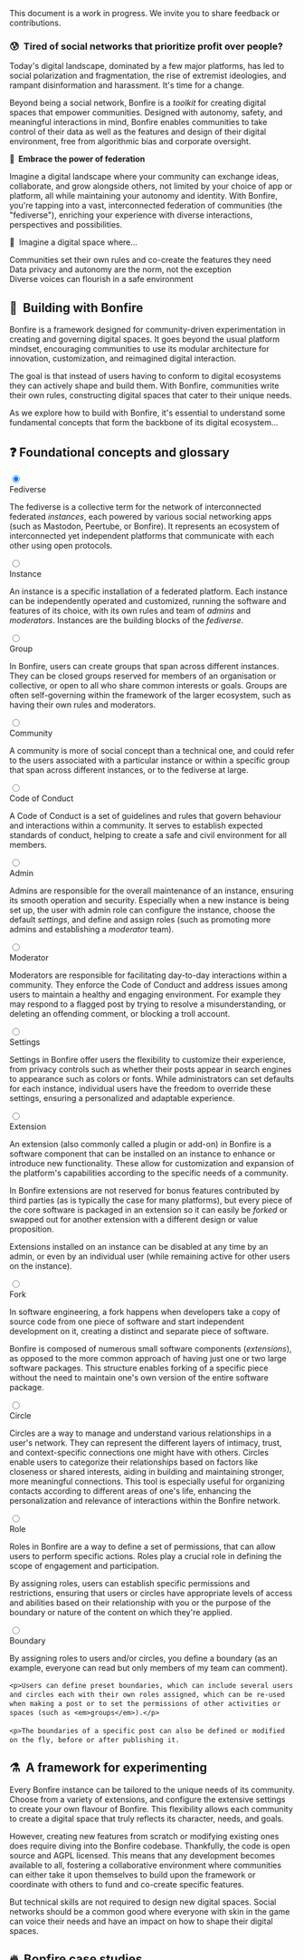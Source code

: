 <div role="alert" class="alert alert-info text-sm">
  <svg xmlns="http://www.w3.org/2000/svg" fill="none" viewBox="0 0 24 24" class="stroke-current shrink-0 w-6 h-6"><path stroke-linecap="round" stroke-linejoin="round" stroke-width="2" d="M13 16h-1v-4h-1m1-4h.01M21 12a9 9 0 11-18 0 9 9 0 0118 0z"></path></svg>
  <span> This document is a work in progress. We invite you to share feedback or contributions.</span>
</div>

### 😰&nbsp; Tired of social networks that prioritize profit over people?

Today's digital landscape, dominated by a few major platforms, has led to social polarization and fragmentation, the rise of extremist ideologies, and rampant disinformation and harassment. It's time for a change. 

Beyond being a social network, Bonfire is a <em>toolkit</em> for creating digital spaces that empower communities. Designed with autonomy, safety, and meaningful interactions in mind, Bonfire enables communities to take control of their data as well as the features and design of their digital environment, free from algorithmic bias and corporate oversight. 

**🌈&nbsp; Embrace the power of federation**

Imagine a digital landscape where your community can exchange ideas, collaborate, and grow alongside others, not limited by your choice of app or platform, all while maintaining your autonomy and identity. With Bonfire, you're tapping into a vast, interconnected federation of communities (the "fediverse"), enriching your experience with diverse interactions, perspectives and possibilities.  
 
 🌟&nbsp; Imagine a digital space where...


 <div class="mx-auto grid max-w-screen-lg mt-8 grid-cols-1 gap-6  md:grid-cols-2 lg:grid-cols-3">
  <div class="card border-base-content/30 card-compact border text-left">
    <div class="card-body">
      <div class="flex text-base-content/100 text-base font-bold items-center gap-2">
        Communities set their own rules and co-create the features they need
      </div>
    </div> 
  </div>

  <div class="card border-base-content/30 card-compact border text-left">
    <div class="card-body">
      <div class="flex text-base-content/100 text-base font-bold items-center gap-2">
            Data privacy and autonomy are the norm, not the exception
      </div> 
    </div> 
  </div>

  <div class="card border-base-content/30 card-compact border text-left">
    <div class="card-body">
      <div class="flex text-base-content/100 text-base font-bold items-center gap-2">
      Diverse voices can flourish in a safe environment
      </div> 
    </div> 
  </div>


</div>



## 🤔&nbsp; Building with Bonfire

Bonfire is a framework designed for community-driven experimentation in creating and governing digital spaces. It goes beyond the usual platform mindset, encouraging communities to use its modular architecture for innovation, customization, and reimagined digital interaction.

The goal is that instead of users having to conform to digital ecosystems they can actively shape and build them. With Bonfire, communities write their own rules, constructing digital spaces that cater to their unique needs.

As we explore how to build with Bonfire, it's essential to understand some fundamental concepts that form the backbone of its digital ecosystem...

## ❓ Foundational concepts and glossary

<div class="flex flex-col gap-2">
<div class="collapse collapse-arrow border border-base-content/20">
  <input type="radio" name="my-accordion-2" checked="checked" /> 
  <div class="collapse-title text-xl font-medium">
    Fediverse
  </div>
  <div class="collapse-content"> 
    <p>The fediverse is a collective term for the network of interconnected federated <em>instances</em>, each powered by various social networking apps (such as Mastodon, Peertube, or Bonfire). It represents an ecosystem of interconnected yet independent platforms that communicate with each other using open protocols.</p>
  </div>
</div>
<div class="collapse collapse-arrow border border-base-content/20">
  <input type="radio" name="my-accordion-2" /> 
  <div class="collapse-title text-xl font-medium">
    Instance
  </div>
  <div class="collapse-content"> 
    <p>An instance is a specific installation of a federated platform. Each instance can be independently operated and customized, running the software and features of its choice, with its own rules and team of <em>admins</em> and <em>moderators</em>. Instances are the building blocks of the <em>fediverse</em>.</p>
  </div>
</div>

<div class="collapse collapse-arrow border border-base-content/20">
  <input type="radio" name="my-accordion-2" /> 
  <div class="collapse-title text-xl font-medium">
    Group
  </div>
  <div class="collapse-content"> 
    <p>In Bonfire, users can create groups that span across different instances. They can be closed groups reserved for members of an organisation or collective, or open to all who share common interests or goals. Groups are often self-governing within the framework of the larger ecosystem, such as having their own rules and moderators.</p>
  </div>
</div>

<div class="collapse collapse-arrow border border-base-content/20">
  <input type="radio" name="my-accordion-2" /> 
  <div class="collapse-title text-xl font-medium">
    Community
  </div>
  <div class="collapse-content"> 
    <p>A community is more of social concept than a technical one, and could refer to the users associated with a particular instance or within a specific group that span across different instances, or to the fediverse at large.</p>
  </div>
</div>

<div class="collapse collapse-arrow border border-base-content/20">
  <input type="radio" name="my-accordion-2" /> 
  <div class="collapse-title text-xl font-medium">
    Code of Conduct
  </div>
  <div class="collapse-content"> 
    <p>A Code of Conduct is a set of guidelines and rules that govern behaviour and interactions within a community. It serves to establish expected standards of conduct, helping to create a safe and civil environment for all members.</p>
  </div>
</div>

<div class="collapse collapse-arrow border border-base-content/20">
  <input type="radio" name="my-accordion-2" /> 
  <div class="collapse-title text-xl font-medium">
    Admin
  </div>
  <div class="collapse-content"> 
    <p>Admins are responsible for the overall maintenance of an instance, ensuring its smooth operation and security. Especially when a new instance is being set up, the user with admin role can configure the instance, choose the default <em>settings</em>, and define and assign roles (such as promoting more admins and establishing a <em>moderator</em> team).</p>
  </div>
</div>

<div class="collapse collapse-arrow border border-base-content/20">
  <input type="radio" name="my-accordion-2" /> 
  <div class="collapse-title text-xl font-medium">
    Moderator
  </div>
  <div class="collapse-content"> 
    <p>Moderators are responsible for facilitating day-to-day interactions within a community. They enforce the Code of Conduct and address issues among users to maintain a healthy and engaging environment. For example they may respond to a flagged post by trying to resolve a misunderstanding, or deleting an offending comment, or blocking a troll account. </p>
  </div>
</div>

<div class="collapse collapse-arrow border border-base-content/20">
  <input type="radio" name="my-accordion-2" /> 
  <div class="collapse-title text-xl font-medium">
    Settings
  </div>
  <div class="collapse-content"> 
    <p>Settings in Bonfire offer users the flexibility to customize their experience, from privacy controls such as whether their posts appear in search engines to appearance such as colors or fonts. While administrators can set defaults for each instance, individual users have the freedom to override these settings, ensuring a personalized and adaptable experience.</p>
  </div>
</div>

<div class="collapse collapse-arrow border border-base-content/20">
  <input type="radio" name="my-accordion-2" /> 
  <div class="collapse-title text-xl font-medium">
    Extension
  </div>
  <div class="collapse-content"> 
    <p>An extension (also commonly called a plugin or add-on) in Bonfire is a software component that can be installed on an instance to enhance or introduce new functionality. These allow for customization and expansion of the platform's capabilities according to the specific needs of a community. 
    <p>In Bonfire extensions are not reserved for bonus features contributed by third parties (as is typically the case for many platforms), but every piece of the core software is packaged in an extension so it can easily be <em>forked</em> or swapped out for another extension with a different design or value proposition. 
    <p>Extensions installed on an instance can be disabled at any time by an admin, or even by an individual user (while remaining active for other users on the instance).</p>
  </div>
</div>

<div class="collapse collapse-arrow border border-base-content/20">
  <input type="radio" name="my-accordion-2" /> 
  <div class="collapse-title text-xl font-medium">
    Fork
  </div>
  <div class="collapse-content"> 
    <p>In software engineering, a fork happens when developers take a copy of source code from one piece of software and start independent development on it, creating a distinct and separate piece of software. </p>
    <p>Bonfire is composed of numerous small software components (<em>extensions</em>), as opposed to the more common approach of having just one or two large software packages. This structure enables forking of a specific piece without the need to maintain one's own version of the entire software package.</p>
  </div>
</div>

<div class="collapse collapse-arrow border border-base-content/20">
  <input type="radio" name="my-accordion-2" /> 
  <div class="collapse-title text-xl font-medium">
    Circle
  </div>
  <div class="collapse-content"> 
    <p>Circles are a way to manage and understand various relationships in a user's network. They can represent the different layers of intimacy, trust, and context-specific connections one might have with others. Circles enable users to categorize their relationships based on factors like closeness or shared interests, aiding in building and maintaining stronger, more meaningful connections. This tool is especially useful for organizing contacts according to different areas of one's life, enhancing the personalization and relevance of interactions within the Bonfire network.</p>
  </div>
</div>

<div class="collapse collapse-arrow border border-base-content/20">
  <input type="radio" name="my-accordion-2" /> 
  <div class="collapse-title text-xl font-medium">
    Role
  </div>
  <div class="collapse-content"> 
    <p>Roles in Bonfire are a way to define a set of permissions, that can allow users to perform specific actions. Roles play a crucial role in defining the scope of engagement and participation. 
    <p>By assigning roles, users can establish specific permissions and restrictions, ensuring that users or circles have appropriate levels of access and abilities based on their relationship with you or the purpose of the boundary or nature of the content on which they're applied.</p>
  </div>
</div>

<div class="collapse collapse-arrow border border-base-content/20">
  <input type="radio" name="my-accordion-2" /> 
  <div class="collapse-title text-xl font-medium">
    Boundary
  </div>
  <div class="collapse-content"> 
    <p>By assigning roles to users and/or circles, you define a boundary (as an example, everyone can read but only members of my team can comment).</p>
    
    <p>Users can define preset boundaries, which can include several users and circles each with their own roles assigned, which can be re-used when making a post or to set the permissions of other activities or spaces (such as <em>groups</em>).</p>

    <p>The boundaries of a specific post can also be defined or modified on the fly, before or after publishing it. 

  </div>
</div>



</div>



## ⚗️&nbsp; A framework for experimenting

Every Bonfire instance can be tailored to the unique needs of its community. Choose from a variety of extensions, and configure the extensive settings to create your own flavour of Bonfire. This flexibility allows each community to create a digital space that truly reflects its character, needs, and goals.

However, creating new features from scratch or modifying existing ones does require diving into the Bonfire codebase. Thankfully, the code is open source and AGPL licensed. This means that any development becomes available to all, fostering a collaborative environment where communities can either take it upon themselves to build upon the framework or coordinate with others to fund and co-create specific features.

But technical skills are not required to design new digital spaces. Social networks should be a common good where everyone with skin in the game can voice their needs and have an impact on how to shape their digital spaces. 


## 🔥&nbsp; Bonfire case studies

While Bonfire is still in its early days, it's already inspiring communities and enthusiasts to design their ideal digital spaces. Here are a few examples...


### Open Science

<img src="/img/hwd1.png" class="object-cover rounded-lg mx-auto w-full" />

One notable example is Niboe, a scientific community of researchers and activists. They approached Bonfire with a vision to create a digital space focused on scientific divulgation and collaboration.
Leveraging Bonfire's extensible framework, they're designing a platform that facilitates streamlined academic processes and collaborative research. Key features include the integration of ORCID (professional credentials for login), a fine-grained way of sharing and classifying research papers, and an open and more transparent peer-review system. Their goals include both boosting productivity and fostering open and transparent scientific communication and collaboration. <a href="/open_science" target="blank">Read more about the case study</a>

### Learners community

<img src="/img/hwd2.png" class="object-cover rounded-lg mx-auto w-full" />

Bonfire opens up exciting possibilities for learning communities. Imagine a space where learners collaboratively assemble, curate and rate study materials, and engage in discussions and collaborative exercises. Bonfire can enable the formation of thematic collections containing links, documents, and various media, all classified by themes, difficulty levels, and more. Specific groups can be created for study and practice, encouraging peer-to-peer learning and experimentation. Furthermore, the integration of <em>open badges</em> in Bonfire could help users have their learning and achievements be recognised.

### Fablabs Network

<img src="/img/hwd3.png" class="object-cover rounded-lg mx-auto w-full" />

Students at the Milwaukee School of Engineering used Bonfire to experiment with collaboration within the network of Fablabs in their area.
They envisioned a digital space tailored for inventory tracking across different Fablabs, enabling resource exchange and promoting collaboration. They prototyped a Bonfire extension where each Fablab could manage its inventory, making it easier for users to share resources. Additionally, they aimed to implement features for collaborative task management, enhancing the productivity and interconnectedness of the Fablabs network.


---

But most of the time you don't want to create a whole new platform from scratch, instead you may want to add a new feature to your Bonfire instance, modify an existing feature, or tweak the settings in new ways...

<div class="flex flex-col gap-2">
<div class="collapse collapse-arrow border border-base-content/20">
  <input type="radio" name="my-accordion-3" checked="checked" /> 
  <div class="collapse-title text-xl font-medium">
    Design and build a new feature
  </div>
  <div class="collapse-content"> 
    <p>If there's a functionality you feel is missing from Bonfire, you can introduce a new feature. This could be anything from a unique tool for community engagement to a specialized feature for content sharing. </p>
     <p>For instance, you might envision a feature that facilitates collaborative storytelling or a new method for organizing community-driven projects. The goal here is to think creatively and propose features that bring fresh dynamics and capabilities to social networking which can empower communities.</p>
    <p>This would typically be a new <em>extension</em> or could be proposed as an addition to an existing one.</p>
  </div>
</div>

<div class="collapse collapse-arrow border border-base-content/20">
  <input type="radio" name="my-accordion-3" /> 
  <div class="collapse-title text-xl font-medium">
    Change, add, or remove something in an existing feature
  </div>
  <div class="collapse-content"> 
    <p>If there's an existing feature in Bonfire that almost meets your needs but requires tweaking, you can make or propose modifications. For example, you might want to add an extra layer of privacy to a messaging feature, or hide certain elements from a community dashboard that aren't relevant to your group. This is your chance to refine Bonfire’s features to better align with your community's specific requirements.</p>
    <p>This would typically be proposed as a modification to an existing <em>extension</em>, or the extension could be <em>forked</em> (copied), in which case if the changes are useful for the wider ecosystem it can be published as an extension under a new name.</p>
  </div>
</div>

<div class="collapse collapse-arrow border border-base-content/20">
  <input type="radio" name="my-accordion-3" /> 
  <div class="collapse-title text-xl font-medium">
    Find a new way to use a feature
  </div>
  <div class="collapse-content"> 
    <p>Sometimes, innovation lies not in changing the feature itself, but in altering how it is used. For instance, a feature originally designed for event planning could be repurposed for organising volunteer efforts in a crisis response situation. This is all about creative reimagining of existing tools for new, unexpected uses.</p>
  </div>
</div>

<div class="collapse collapse-arrow border border-base-content/20">
  <input type="radio" name="my-accordion-3" /> 
  <div class="collapse-title text-xl font-medium">
    Improve the user interface or user experience of a feature
  </div>
  <div class="collapse-content"> 
    <p>User interfaces (UI) and user experience (UX) play a crucial role in how interactively and comfortably users engage with their digital space. If you believe a feature's UI could be more intuitive, accessible, or visually appealing, or you envision a different user journey to perform the same action, you can suggest or directly implement those changes. Perhaps it's as simple as increasing font size for better readability or restructuring a page layout for fostering specific outcomes.</p>
  </div>
</div>

<div class="collapse collapse-arrow border border-base-content/20">
  <input type="radio" name="my-accordion-3" /> 
  <div class="collapse-title text-xl font-medium">
    Disable or remove an existing feature
  </div>
  <div class="collapse-content"> 
    <p>In some cases, less is more. If you feel a certain feature is redundant, not useful, or even counterproductive for your community, proposing its removal (or the addition of a <em>setting</em> so it can be enabled/disabled as needed) can streamline and improve the user experience. The key here is to explain why removing this feature will benefit the overall functionality and usability of the platform.</p>
  </div>
</div>

<div class="collapse collapse-arrow border border-base-content/20">
  <input type="radio" name="my-accordion-3" /> 
  <div class="collapse-title text-xl font-medium">
    Make something configurable
  </div>
  <div class="collapse-content"> 
    <p>This involves introducing new options or preferences in Bonfire's <em>settings</em> to give users more control over how they use Bonfire. For instance, adding a setting that enables users to customize the frequency of notifications or to choose different fonts for their interface can enhance personalisation and user satisfaction. This is about empowering users with more choices to tailor their experience on the platform.</p>
  </div>
</div>


</div>



## 📢&nbsp; Participating in the Bonfire ecosystem
Effectively sharing your insights and discoveries with the Bonfire community is crucial for the collaborative development and improvement of the ecosystem. Here are steps to ensure your findings reach the right audience and have the desired impact:

### Identify the appropriate channel
- <a href="https://campground.bonfire.cafe" target="blank">Campground instance</a>: For broad discussions or feedback, our test instance of Bonfire is ideal. It allows for open dialogues with a wide range of users and the Bonfire designers/developers.
- <a href="https://github.com/bonfire-networks/bonfire-app/issues" target="blank">Issue Tracker</a>: If your finding is related to a bug or a specific technical issue, using the project's issue tracker is the most direct way to report it.
- Mention or message <a href="https://indieweb.social/@bonfire" target="blank">@bonfire@indieweb.social</a> on the fediverse or email us at *team@bonfire.cafe* to chat and exchange ideas with the team 

### Share your findings or proposals
- **Be concise:** Please describe them clearly and concisely, and avoid jargon to ensure comprehensibility by all community members.
- **Provide context:** Explain the circumstances or actions that led to you to this point. Context can help others understand its relevance and importance.
- **Suggest implications or solutions:** If applicable, suggest what this may imply for the Bonfire ecosystem or propose potential solutions or improvements.

### Engage in discussion
- **Be open to feedback:** Community feedback is invaluable. Please keep <a href="/conduct/">our code of conduct</a> in mind and engage constructively.
- **Collaborate on solutions:** Please be open to collaborating with other community members.

### Follow up
- **Track progress:** Keep an eye on things. This could involve monitoring issue resolution or staying updated with community discussions.
- **Update the community:** If you discover additional information or if the situation evolves, please update the community. Continuous communication ensures everyone is informed.
- **Create documentation:** Please consider writing documentation or creating guides or tutorials. This can be beneficial for future reference and for new community members.

This isn't just about contributing to Bonfire — but pouring our hearts into a passionate community-driven endeavour. Remember, the strength of our federated network comes from the ties we forge, so let's keep the fire burning!  